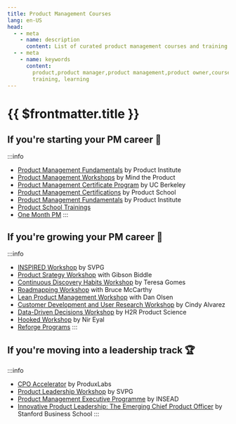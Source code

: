 ```yaml
---
title: Product Management Courses
lang: en-US
head:
  - - meta
    - name: description
      content: List of curated product management courses and training
  - - meta
    - name: keywords
      content:
        product,product manager,product management,product owner,courses,
        training, learning
---
```


# {{ $frontmatter.title }}

## If you're starting your PM career :muscle:

:::info

- [Product Management Fundamentals](https://productinstitute.com/) by Product
  Institute
- [Product Management Workshops](https://www.mindtheproduct.com/product-management-training/)
  by Mind the Product
- [Product Management Certificate Program](https://executive.berkeley.edu/programs/product-management)
  by UC Berkeley
- [Product Management Certifications](https://productschool.com/product-management-certification)
  by Product School
- [Product Management Fundamentals](https://productinstitute.com/) by Product
  Institute
- [Product School Trainings](https://productschool.com/)
- [One Month PM](https://onemonthpm.com/) 
  :::

## If you're growing your PM career :rocket:

:::info

- [INSPIRED Workshop](https://www.svpg.com/inspired-workshop/) by SVPG
- [Product Srategy Workshop](https://www.gibsonbiddle.com/workshops) with Gibson
  Biddle
- [Continuous Discovery Habits Workshop](https://www.producttalk.org/workshops/)
  by Teresa Gomes
- [Roadmapping Workshop](https://www.productculture.org/workshops) with Bruce
  McCarthy
- [Lean Product Management Workshop](https://dan-olsen.com/workshops/) with Dan
  Olsen
- [Customer Development and User Research Workshop](https://www.cindyalvarez.com/workshops/)
  by Cindy Alvarez
- [Data-Driven Decisions Workshop](https://www.h2rproductscience.com/data-driven-product-decisions-workshop)
  by H2R Product Science
- [Hooked Workshop](https://www.nirandfar.com/hooked-workshop/) by Nir Eyal
- [Reforge Programs](https://www.reforge.com/all-programs) 
  :::

## If you're moving into a leadership track :trophy:

:::info

- [CPO Accelerator](https://www.cpoaccelerator.com/) by ProduxLabs
- [Product Leadership Workshop](https://www.svpg.com/empowered-workshop/) by
  SVPG
- [Product Management Executive Programme](https://www.insead.edu/executive-education/partner-programmes/product-management-executive-overview)
  by INSEAD
- [Innovative Product Leadership: The Emerging Chief Product Officer](https://www.gsb.stanford.edu/exec-ed/programs/innovative-product-leadership)
  by Stanford Business School 
  :::
